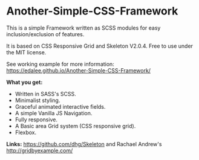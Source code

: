 # Another-Simple-CSS-Framework

This is a simple Framework written as SCSS modules for easy inclusion/exclusion of features.

It is based on CSS Responsive Grid and Skeleton V2.0.4. 
Free to use under the MIT license.

See working example for more information:
https://edalee.github.io/Another-Simple-CSS-Framework/

**What you get:**
* Written in SASS's SCSS.
* Minimalist styling.
* Graceful animated interactive fields.
* A simple Vanilla JS Navigation.
* Fully responsive.
* A Basic area Grid system (CSS responsive grid).
* Flexbox.

**Links:** https://github.com/dhg/Skeleton and Rachael Andrew's http://gridbyexample.com/
